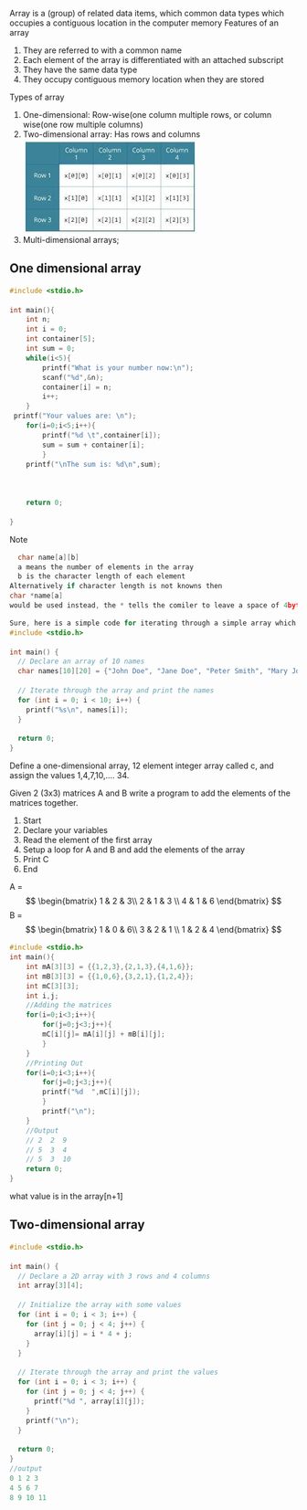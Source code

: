 Array is a (group) of related data items, which common data types which occupies a contiguous location in the computer memory
Features of an array
1. They are referred to with a common name
2. Each element of the array is differentiated with an attached subscript
3. They have the same data type
4. They occupy contiguous memory location when they are stored

Types of array
1. One-dimensional: Row-wise(one column multiple rows, or  column wise(one row multiple columns)
2. Two-dimensional array: Has rows and columns![](images/Pasted%20image%2020230515111352.png)
3. Multi-dimensional arrays;

## One dimensional array
```C
#include <stdio.h>

int main(){
    int n;
    int i = 0;
    int container[5];
    int sum = 0;
    while(i<5){
        printf("What is your number now:\n");
        scanf("%d",&n);
        container[i] = n;
        i++;
    }
 printf("Your values are: \n");
    for(i=0;i<5;i++){
        printf("%d \t",container[i]);
        sum = sum + container[i];
        }
    printf("\nThe sum is: %d\n",sum);

  

    return 0;

}
```

>[!NOTE]
>```C
>	char name[a][b]
>	a means the number of elements in the array
>	b is the character length of each element 
> Alternatively if character length is not knowns then
> char *name[a]
> would be used instead, the * tells the comiler to leave a space of 4bytes for each element and the a would just the be number of elements in the array
>```





```c
Sure, here is a simple code for iterating through a simple array which contains 10 names in C:
#include <stdio.h>

int main() {
  // Declare an array of 10 names
  char names[10][20] = {"John Doe", "Jane Doe", "Peter Smith", "Mary Jones", "Michael Brown", "Sarah White", "David Green", "Emily Blue", "Robert Black", "Alice Gray"};

  // Iterate through the array and print the names
  for (int i = 0; i < 10; i++) {
    printf("%s\n", names[i]);
  }

  return 0;
}

```

Define a one-dimensional array, 12 element integer array called c, and assign the values 1,4,7,10,.... 34.

Given 2 (3x3) matrices A and  B write a program to add the elements of the matrices together.
1. Start
2. Declare your variables
3. Read the element of the first array
4. Setup a loop for A and B and add the elements of the array
5. Print C
6. End

A = $$ \begin{bmatrix}  
1 & 2 & 3\\  
2 & 1 & 3 \\
4 & 1 & 6
\end{bmatrix} $$
B = $$ \begin{bmatrix}  
1 & 0 & 6\\  
3 & 2 & 1 \\
1 & 2 & 4
\end{bmatrix} $$


```C
#include <stdio.h>
int main(){
    int mA[3][3] = {{1,2,3},{2,1,3},{4,1,6}};
    int mB[3][3] = {{1,0,6},{3,2,1},{1,2,4}};
    int mC[3][3];
    int i,j;
    //Adding the matrices
    for(i=0;i<3;i++){
        for(j=0;j<3;j++){
        mC[i][j]= mA[i][j] + mB[i][j];
        }
    }
    //Printing Out
    for(i=0;i<3;i++){
        for(j=0;j<3;j++){
        printf("%d  ",mC[i][j]);
        }
        printf("\n");
    }
    //Output
    // 2  2  9  
    // 5  3  4
    // 5  3  10
    return 0;
}
```

what value is in the array[n+1]



## Two-dimensional array
```c
#include <stdio.h>

int main() {
  // Declare a 2D array with 3 rows and 4 columns
  int array[3][4];

  // Initialize the array with some values
  for (int i = 0; i < 3; i++) {
    for (int j = 0; j < 4; j++) {
      array[i][j] = i * 4 + j;
    }
  }

  // Iterate through the array and print the values
  for (int i = 0; i < 3; i++) {
    for (int j = 0; j < 4; j++) {
      printf("%d ", array[i][j]);
    }
    printf("\n");
  }

  return 0;
}
//output
0 1 2 3
4 5 6 7
8 9 10 11


```


